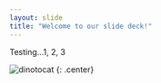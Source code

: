 ```yaml
---
layout: slide
title: "Welcome to our slide deck!"
---
```


Testing...1, 2, 3

![dinotocat](https://octodex.github.com/images/dinotocat.png)
{: .center}
